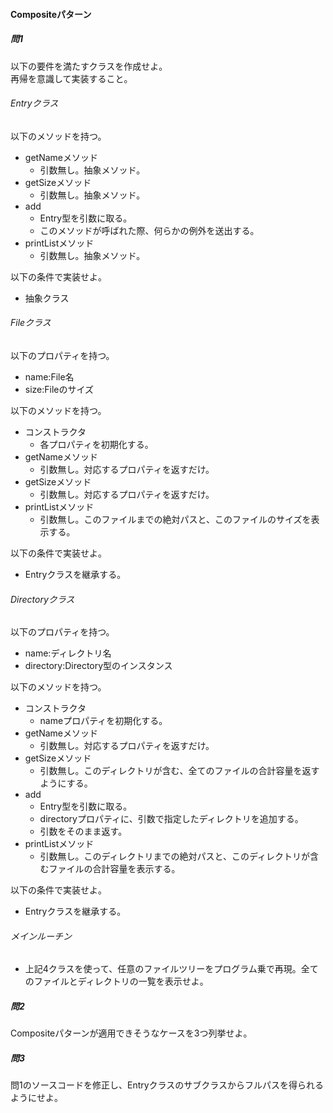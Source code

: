 #### Compositeパターン　  
##### 問1  
以下の要件を満たすクラスを作成せよ。  
再帰を意識して実装すること。

###### Entryクラス
以下のメソッドを持つ。  
* getNameメソッド
  * 引数無し。抽象メソッド。
* getSizeメソッド
  * 引数無し。抽象メソッド。
* add
  * Entry型を引数に取る。
  * このメソッドが呼ばれた際、何らかの例外を送出する。
* printListメソッド  
  * 引数無し。抽象メソッド。

以下の条件で実装せよ。  
* 抽象クラス  

###### Fileクラス  
以下のプロパティを持つ。  
* name:File名
* size:Fileのサイズ

以下のメソッドを持つ。  
* コンストラクタ  
  * 各プロパティを初期化する。
* getNameメソッド
  * 引数無し。対応するプロパティを返すだけ。
* getSizeメソッド
  * 引数無し。対応するプロパティを返すだけ。
* printListメソッド  
    * 引数無し。このファイルまでの絶対パスと、このファイルのサイズを表示する。

以下の条件で実装せよ。
 * Entryクラスを継承する。

###### Directoryクラス  
 以下のプロパティを持つ。  
 * name:ディレクトリ名
 * directory:Directory型のインスタンス

 以下のメソッドを持つ。  
 * コンストラクタ  
   * nameプロパティを初期化する。
 * getNameメソッド
   * 引数無し。対応するプロパティを返すだけ。
 * getSizeメソッド
   * 引数無し。このディレクトリが含む、全てのファイルの合計容量を返すようにする。
* add
  * Entry型を引数に取る。
  * directoryプロパティに、引数で指定したディレクトリを追加する。
  * 引数をそのまま返す。
 * printListメソッド  
     * 引数無し。このディレクトリまでの絶対パスと、このディレクトリが含むファイルの合計容量を表示する。

 以下の条件で実装せよ。
  * Entryクラスを継承する。

###### メインルーチン  
* 上記4クラスを使って、任意のファイルツリーをプログラム乗で再現。全てのファイルとディレクトリの一覧を表示せよ。  


##### 問2  
Compositeパターンが適用できそうなケースを3つ列挙せよ。


##### 問3  
問1のソースコードを修正し、Entryクラスのサブクラスからフルパスを得られるようにせよ。
